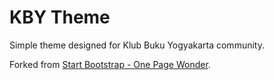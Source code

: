 # KBY Theme

Simple theme designed for Klub Buku Yogyakarta community.

Forked from [Start Bootstrap - One Page Wonder](https://startbootstrap.com/template-overviews/one-page-wonder/).

